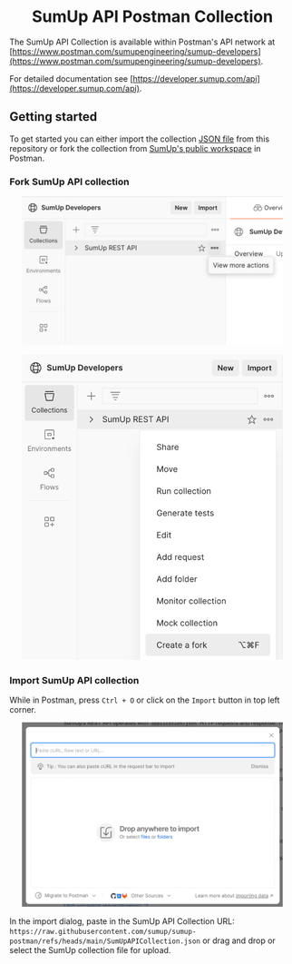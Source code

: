 <div align="center">

# SumUp API Postman Collection

</div>

The SumUp API Collection is available within Postman's API network at [https://www.postman.com/sumupengineering/sumup-developers](https://www.postman.com/sumupengineering/sumup-developers).

For detailed documentation see [https://developer.sumup.com/api](https://developer.sumup.com/api).

## Getting started

To get started you can either import the collection [JSON file](./SumUpAPICollection.json) from this repository or fork the collection from [SumUp's public workspace](https://www.postman.com/sumupengineering/workspace/sumup-developers) in Postman.

### Fork SumUp API collection

<p align="center">
  <img width="460" src="/.github/assets/options.png">
</p>

<p align="center">
  <img width="460" src="/.github/assets/fork.png">
</p>

### Import SumUp API collection

While in Postman, press `Ctrl + O` or click on the `Import` button in top left corner.

<p align="center">
  <img width="460" src="/.github/assets/import.png">
</p>

In the import dialog, paste in the SumUp API Collection URL: `https://raw.githubusercontent.com/sumup/sumup-postman/refs/heads/main/SumUpAPICollection.json` or drag and drop or select the SumUp collection file for upload.
